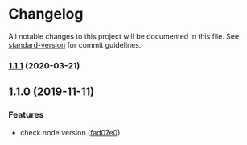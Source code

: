 # Changelog

All notable changes to this project will be documented in this file. See [standard-version](https://github.com/conventional-changelog/standard-version) for commit guidelines.

### [1.1.1](https://github.com/gospime/node-version/compare/v1.1.0...v1.1.1) (2020-03-21)

## 1.1.0 (2019-11-11)


### Features

* check node version ([fad07e0](https://github.com/gospime/node-version/commit/fad07e0acdc41d3bdba2857386bd1718bf853026))
